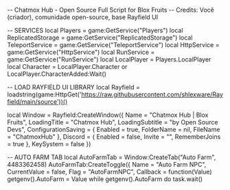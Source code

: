 -- Chatmox Hub - Open Source Full Script for Blox Fruits -- Credits: Você (criador), comunidade open-source, base Rayfield UI

-- SERVICES local Players = game:GetService("Players") local ReplicatedStorage = game:GetService("ReplicatedStorage") local TeleportService = game:GetService("TeleportService") local HttpService = game:GetService("HttpService") local RunService = game:GetService("RunService") local LocalPlayer = Players.LocalPlayer local Character = LocalPlayer.Character or LocalPlayer.CharacterAdded:Wait()

-- LOAD RAYFIELD UI LIBRARY local Rayfield = loadstring(game:HttpGet('https://raw.githubusercontent.com/shlexware/Rayfield/main/source'))()

local Window = Rayfield:CreateWindow({ Name = "Chatmox Hub | Blox Fruits", LoadingTitle = "Chatmox Hub", LoadingSubtitle = "by Open Source Devs", ConfigurationSaving = { Enabled = true, FolderName = nil, FileName = "ChatmoxHub" }, Discord = { Enabled = false, Invite = "", RememberJoins = true }, KeySystem = false })

-- AUTO FARM TAB local AutoFarmTab = Window:CreateTab("Auto Farm", 4483362458) AutoFarmTab:CreateToggle({ Name = "Auto Farm NPC", CurrentValue = false, Flag = "AutoFarmNPC", Callback = function(Value) getgenv().AutoFarm = Value while getgenv().AutoFarm do task.wait()

